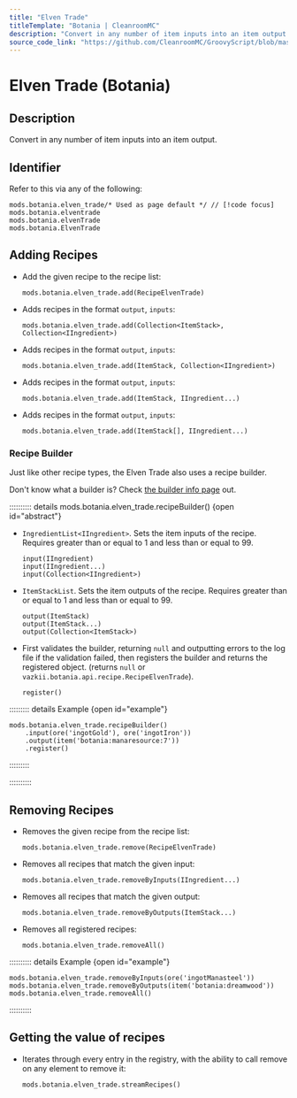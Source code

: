```yaml
---
title: "Elven Trade"
titleTemplate: "Botania | CleanroomMC"
description: "Convert in any number of item inputs into an item output."
source_code_link: "https://github.com/CleanroomMC/GroovyScript/blob/master/src/main/java/com/cleanroommc/groovyscript/compat/mods/botania/ElvenTrade.java"
---
```


# Elven Trade (Botania)

## Description

Convert in any number of item inputs into an item output.

## Identifier

Refer to this via any of the following:

```groovy:no-line-numbers {1}
mods.botania.elven_trade/* Used as page default */ // [!code focus]
mods.botania.elventrade
mods.botania.elvenTrade
mods.botania.ElvenTrade
```


## Adding Recipes

- Add the given recipe to the recipe list:

    ```groovy:no-line-numbers
    mods.botania.elven_trade.add(RecipeElvenTrade)
    ```

- Adds recipes in the format `output`, `inputs`:

    ```groovy:no-line-numbers
    mods.botania.elven_trade.add(Collection<ItemStack>, Collection<IIngredient>)
    ```

- Adds recipes in the format `output`, `inputs`:

    ```groovy:no-line-numbers
    mods.botania.elven_trade.add(ItemStack, Collection<IIngredient>)
    ```

- Adds recipes in the format `output`, `inputs`:

    ```groovy:no-line-numbers
    mods.botania.elven_trade.add(ItemStack, IIngredient...)
    ```

- Adds recipes in the format `output`, `inputs`:

    ```groovy:no-line-numbers
    mods.botania.elven_trade.add(ItemStack[], IIngredient...)
    ```


### Recipe Builder

Just like other recipe types, the Elven Trade also uses a recipe builder.

Don't know what a builder is? Check [the builder info page](../../getting_started/builder.md) out.

:::::::::: details mods.botania.elven_trade.recipeBuilder() {open id="abstract"}
- `IngredientList<IIngredient>`. Sets the item inputs of the recipe. Requires greater than or equal to 1 and less than or equal to 99.

    ```groovy:no-line-numbers
    input(IIngredient)
    input(IIngredient...)
    input(Collection<IIngredient>)
    ```

- `ItemStackList`. Sets the item outputs of the recipe. Requires greater than or equal to 1 and less than or equal to 99.

    ```groovy:no-line-numbers
    output(ItemStack)
    output(ItemStack...)
    output(Collection<ItemStack>)
    ```

- First validates the builder, returning `null` and outputting errors to the log file if the validation failed, then registers the builder and returns the registered object. (returns `null` or `vazkii.botania.api.recipe.RecipeElvenTrade`).

    ```groovy:no-line-numbers
    register()
    ```

::::::::: details Example {open id="example"}
```groovy:no-line-numbers
mods.botania.elven_trade.recipeBuilder()
    .input(ore('ingotGold'), ore('ingotIron'))
    .output(item('botania:manaresource:7'))
    .register()
```

:::::::::

::::::::::

## Removing Recipes

- Removes the given recipe from the recipe list:

    ```groovy:no-line-numbers
    mods.botania.elven_trade.remove(RecipeElvenTrade)
    ```

- Removes all recipes that match the given input:

    ```groovy:no-line-numbers
    mods.botania.elven_trade.removeByInputs(IIngredient...)
    ```

- Removes all recipes that match the given output:

    ```groovy:no-line-numbers
    mods.botania.elven_trade.removeByOutputs(ItemStack...)
    ```

- Removes all registered recipes:

    ```groovy:no-line-numbers
    mods.botania.elven_trade.removeAll()
    ```

:::::::::: details Example {open id="example"}
```groovy:no-line-numbers
mods.botania.elven_trade.removeByInputs(ore('ingotManasteel'))
mods.botania.elven_trade.removeByOutputs(item('botania:dreamwood'))
mods.botania.elven_trade.removeAll()
```

::::::::::

## Getting the value of recipes

- Iterates through every entry in the registry, with the ability to call remove on any element to remove it:

    ```groovy:no-line-numbers
    mods.botania.elven_trade.streamRecipes()
    ```
